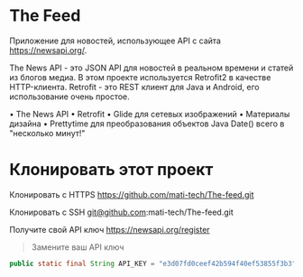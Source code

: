 # The Feed

Приложение для новостей, использующее API с сайта https://newsapi.org/.

The News API - это JSON API для новостей в реальном времени и статей из блогов медиа. В этом проекте используется Retrofit2 в качестве HTTP-клиента. Retrofit - это REST клиент для Java и Android, его использование очень простое.

• The News API
• Retrofit
• Glide для сетевых изображений
• Материалы дизайна
• Prettytime для преобразования объектов Java Date() всего в "несколько минут!"


# Клонировать этот проект

Клонировать с HTTPS
https://github.com/mati-tech/The-feed.git

Клонировать с SSH
git@github.com:mati-tech/The-feed.git

Получите свой API ключ
https://newsapi.org/register

>Замените ваш API ключ
```java
public static final String API_KEY = "e3d07fd0ceef42b594f40ef53855f3b3";
```






